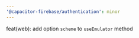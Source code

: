 ```yaml
---
'@capacitor-firebase/authentication': minor
---
```


feat(web): add option `scheme` to `useEmulator` method
